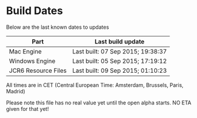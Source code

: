 # Build Dates

Below are the last known dates to updates

Part | Last build update
-----|-----
Mac Engine | Last built: 07 Sep 2015; 19:38:37
Windows Engine | Last built: 05 Sep 2015; 17:19:12
JCR6 Resource Files | Last built: 09 Sep 2015; 01:10:23
All times are in CET (Central European Time: Amsterdam, Brussels, Paris, Madrid)


Please note this file has no real value yet until the open alpha starts. NO ETA given for that yet!
